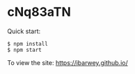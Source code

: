 # cNq83aTN

Quick start:

```
$ npm install
$ npm start
```

To view the site: https://ibarwey.github.io/
